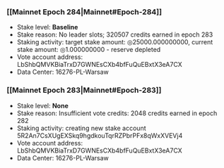 ### [[Mainnet Epoch 284|Mainnet#Epoch-284]]
* Stake level: **Baseline**
* Stake reason: No leader slots; 320507 credits earned in epoch 283
* Staking activity: target stake amount: ◎25000.000000000, current stake amount: ◎1.000000000 - reserve depleted
* Vote account address: LbShbQMVKBiaTrxD7GWNEsCXb4bfFuQuEBxtX3eA7CX
* Data Center: 16276-PL-Warsaw
### [[Mainnet Epoch 283|Mainnet#Epoch-283]]
* Stake level: **None**
* Stake reason: Insufficient vote credits: 2048 credits earned in epoch 282
* Staking activity: creating new stake account 5R2An7CsXUgEXSkq9hgdkouTqrRZPbrPFx8qWxXVEVj4
* Vote account address: LbShbQMVKBiaTrxD7GWNEsCXb4bfFuQuEBxtX3eA7CX
* Data Center: 16276-PL-Warsaw